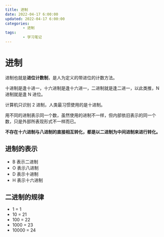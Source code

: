 ```yaml
---
title: 进制
date: 2022-04-17 6:00:00
updated: 2022-04-17 6:00:00
categories:
        - 进制
tags:
        - 学习笔记
---
```


# 进制

进制也就是**进位计数制**，是人为定义的带进位的计数方法。

十进制是逢十进一，十六进制是逢十六进一，二进制就是逢二进一，以此类推，N 进制就是逢 N 进位。

计算机只识别 2 进制，人类最习惯使用的是十进制。

用不同的进制表示同一个数，虽然使用的进制不一样，但内部依旧表示的同一个数，只是外部所表现形式不一样而已。

**不存在十六进制与八进制的直接相互转化，都是以二进制为中间进制来进行转化。**

## 进制的表示

- B 表示二进制
- O 表示八进制
- D 表示十进制
- H 表示十六进制

## 二进制的规律

- 1 = 1
- 10 = 21
- 100 = 22
- 1000 = 23
- 10000 = 24